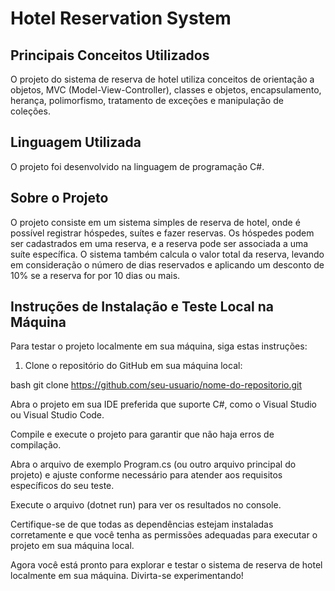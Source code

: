 # Hotel Reservation System

## Principais Conceitos Utilizados

O projeto do sistema de reserva de hotel utiliza conceitos de orientação a objetos, MVC (Model-View-Controller), classes e objetos, encapsulamento, herança, polimorfismo, tratamento de exceções e manipulação de coleções.

## Linguagem Utilizada

O projeto foi desenvolvido na linguagem de programação C#.

## Sobre o Projeto

O projeto consiste em um sistema simples de reserva de hotel, onde é possível registrar hóspedes, suítes e fazer reservas. Os hóspedes podem ser cadastrados em uma reserva, e a reserva pode ser associada a uma suíte específica. O sistema também calcula o valor total da reserva, levando em consideração o número de dias reservados e aplicando um desconto de 10% se a reserva for por 10 dias ou mais.

## Instruções de Instalação e Teste Local na Máquina

Para testar o projeto localmente em sua máquina, siga estas instruções:

1. Clone o repositório do GitHub em sua máquina local:

bash
git clone https://github.com/seu-usuario/nome-do-repositorio.git


Abra o projeto em sua IDE preferida que suporte C#, como o Visual Studio ou Visual Studio Code.

Compile e execute o projeto para garantir que não haja erros de compilação.

Abra o arquivo de exemplo Program.cs (ou outro arquivo principal do projeto) e ajuste conforme necessário para atender aos requisitos específicos do seu teste.

Execute o arquivo (dotnet run) para ver os resultados no console.

Certifique-se de que todas as dependências estejam instaladas corretamente e que você tenha as permissões adequadas para executar o projeto em sua máquina local.

Agora você está pronto para explorar e testar o sistema de reserva de hotel localmente em sua máquina. Divirta-se experimentando!
